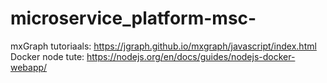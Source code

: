 # microservice_platform-msc-

mxGraph tutoriaals: https://jgraph.github.io/mxgraph/javascript/index.html
Docker node tute: https://nodejs.org/en/docs/guides/nodejs-docker-webapp/